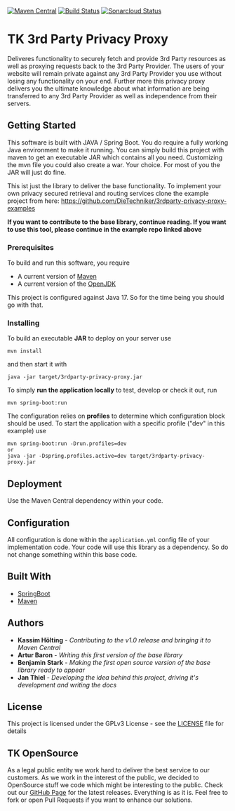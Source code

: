 [![Maven Central](https://maven-badges.herokuapp.com/maven-central/de.tk.opensource/3rdparty-privacy-proxy/badge.svg?style=flat)](https://maven-badges.herokuapp.com/maven-central/de.tk.opensource/3rdparty-privacy-proxy)
 [![Build Status](https://travis-ci.com/DieTechniker/3rdparty-privacy-proxy.svg?branch=master)](https://travis-ci.com/DieTechniker/3rdparty-privacy-proxy) [![Sonarcloud Status](https://sonarcloud.io/api/project_badges/measure?project=DieTechniker_3rdparty-privacy-proxy&metric=alert_status)](https://sonarcloud.io/dashboard?id=DieTechniker_3rdparty-privacy-proxy)

# TK 3rd Party Privacy Proxy 

Deliveres functionality to securely fetch and provide 3rd Party resources as well as proxying requests back to the 3rd Party Provider. The users of your website will remain private against any 3rd Party Provider you use without losing any functionality on your end. Further more this privacy proxy delivers you the ultimate knowledge about what information are being transferred to any 3rd Party Provider as well as independence from their servers.

## Getting Started

This software is built with JAVA / Spring Boot. You do require a fully working Java environment to make it running. You can simply build this project with maven to get an executable JAR which contains all you need. Customizing the mvn file you could also create a war. Your choice. For most of you the JAR will just do fine. 

This ist just the library to deliver the base functionality. To implement your own privacy secured retrieval and routing services clone the example project from here: https://github.com/DieTechniker/3rdparty-privacy-proxy-examples

**If you want to contribute to the base library, continue reading. If you want to use this tool, please continue in the example repo linked above**

### Prerequisites

To build and run this software, you require
* A current version of [Maven](https://maven.apache.org/)
* A current version of the [OpenJDK](https://developers.redhat.com/products/openjdk/download/)

This project is configured against Java 17. So for the time being you should go with that.

### Installing

To build an executable **JAR** to deploy on your server use

```
mvn install
```
and then start it with
```
java -jar target/3rdparty-privacy-proxy.jar
```

To simply **run the application locally** to test, develop or check it out, run
```
mvn spring-boot:run 
```
The configuration relies on **profiles** to determine which configuration block should be used. To start the application with a specific profile ("dev" in this example) use
```
mvn spring-boot:run -Drun.profiles=dev
or
java -jar -Dspring.profiles.active=dev target/3rdparty-privacy-proxy.jar
```

## Deployment

Use the Maven Central dependency within your code.

## Configuration

All configuration is done within the ```application.yml``` config file of your implementation code. Your code will use this library as a dependency. So do not change something within this base code.

## Built With

* [SpringBoot](http://spring.io/projects/spring-boot)
* [Maven](https://maven.apache.org/)

## Authors

* **Kassim Hölting** - *Contributing to the v1.0 release and bringing it to Maven Central*
* **Artur Baron** - *Writing this first version of the base library*
* **Benjamin Stark** - *Making the first open source version of the base library ready to appear*
* **Jan Thiel** - *Developing the idea behind this project, driving it's development and writing the docs*

## License

This project is licensed under the GPLv3 License - see the [LICENSE](LICENSE) file for details

## TK OpenSource

As a legal public entity we work hard to deliver the best service to our customers. As we work in the interest of the public, we decided to OpenSource stuff we code which might be interesting to the public. Check out our [GitHub Page](https://github.com/DieTechniker/) for the latest releases. Everything is as it is. Feel free to fork or open Pull Requests if you want to enhance our solutions.
